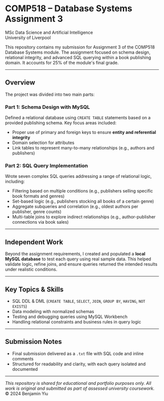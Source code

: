 # COMP518 – Database Systems Assignment 3  
MSc Data Science and Artificial Intelligence  
University of Liverpool  

This repository contains my submission for Assignment 3 of the COMP518 Database Systems module. The assignment focused on schema design, relational integrity, and advanced SQL querying within a book publishing domain. It accounts for 25% of the module's final grade.

---

## Overview

The project was divided into two main parts:

### Part 1: Schema Design with MySQL  
Defined a relational database using `CREATE TABLE` statements based on a provided publishing schema. Key focus areas included:
- Proper use of primary and foreign keys to ensure **entity and referential integrity**
- Domain selection for attributes
- Link tables to represent many-to-many relationships (e.g., authors and publishers)

### Part 2: SQL Query Implementation  
Wrote seven complex SQL queries addressing a range of relational logic, including:
- Filtering based on multiple conditions (e.g., publishers selling specific book formats and genres)  
- Set-based logic (e.g., publishers stocking all books of a certain genre)  
- Aggregate subqueries and correlation (e.g., oldest authors per publisher, genre counts)  
- Multi-table joins to explore indirect relationships (e.g., author-publisher connections via book sales)

---

## Independent Work

Beyond the assignment requirements, I created and populated a **local MySQL database** to test each query using real sample data. This helped validate logic, refine joins, and ensure queries returned the intended results under realistic conditions.

---

## Key Topics & Skills
- SQL DDL & DML (`CREATE TABLE`, `SELECT`, `JOIN`, `GROUP BY`, `HAVING`, `NOT EXISTS`)  
- Data modeling with normalized schemas  
- Testing and debugging queries using MySQL Workbench  
- Handling relational constraints and business rules in query logic  

---

## Submission Notes  
- Final submission delivered as a `.txt` file with SQL code and inline comments  
- Structured for readability and clarity, with each query isolated and documented  

---

*This repository is shared for educational and portfolio purposes only. All work is original and submitted as part of assessed university coursework.*  
© 2024 Benjamin Yiu
